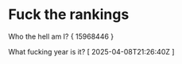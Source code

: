 # Fuck the rankings

Who the hell am I?
{ 15968446 }

What fucking year is it?
[ 2025-04-08T21:26:40Z ]
